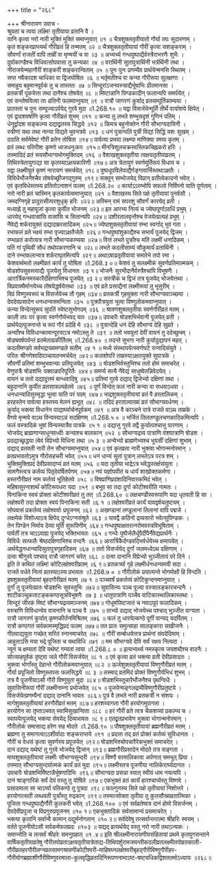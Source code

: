 +++
title = "२६८"

+++
श्रीनारायण उवाच -  
श्रूयतां च त्वया लक्ष्मि! तृतीयाया व्रतानि वै ।  
यानि कृत्वा नरो नारी भुक्तिं मुक्तिं समाप्नुयात् ॥१ ॥
चैत्रशुक्लतृतीयातो गौर्या तपः सुदारुणम् ।  
कृतं शङ्करप्राप्त्यर्थं गौरीव्रतं हि तन्मतम् ॥२ ॥
चैत्रशुक्लतृतीयायां गौरीं कृत्वा सशङ्कराम् ।  
सौवर्णां राजतीं वापि ताम्रीं वा मृण्मयीं च वा ॥३ ॥
अभ्यर्च्य गन्धपुष्पाद्यैर्वस्त्रैराभरणैः शुभैः ।  
दुर्वाकाण्डैश्च विधिवत्सोपवासा तु कन्यका ॥४ ॥
वरार्थिनी सुतापुत्रार्थिनी भर्त्रर्थिनी तथा ।  
नीराजयेन्महागौरीं शाङ्करीं शङ्करान्विताम् ॥५ ॥
पुनः पुनः प्रणम्यैव प्रार्थयेन्मनसि स्थितम् ।  
सप्त नवैकादश चाधिका वा द्विजयोषितः ॥६ ॥
भर्तृमतीश्च वा कन्या गौरीरूपा सुलक्षणाः ।  
समाहूय बहुमानपूर्वकं तु च तास्ततः ॥७ ॥
सिन्दूरांऽजनवस्त्राद्यैर्भूषाभिः प्रीतमानसा ।  
व्रतकर्त्री पूकयेत्ता तथा दानैश्च तोषयेत् ॥८ ॥
मिष्टान्नानि पिण्डकादीन् फलान्यपि समर्पयेत् ।  
एवं सन्तोषयित्वा ताः व्रतिनी फलमाप्नुयात् ॥९ ॥
रात्रौ जागरणं कुर्याद् व्रतसम्पूर्तिकाम्यया ।  
प्रातस्तां च पुनः सम्पूज्याऽर्पयेद् गुरवे मुदा ॥1.268.१० ॥
यद्वा विसर्जयेन्मूर्तिं तीर्थे वार्याशये क्षिपेत् ।  
एवं द्वादशवर्षाणि कृत्वा गौरीव्रतं शुभम् ॥११ ॥
कन्या तु लभते शम्भुसदृशं गुणिनं पतिम् ।  
धेनूर्द्वादश सङ्कल्प्य दद्याद्व्रतस्य सिद्धये ॥१२ ॥
किमत्र बहुनोक्तेन गौरी सौभाग्यदायिनी ।  
स्त्रीणां यथा तथा नान्या विद्यते भुवनत्रये ॥१३ ॥
धनं पुत्रान्पतिं पुत्रीं विद्यां सिद्धिं यशः सुखम् ।  
ददाति सर्वमेवेष्टं गौरी व्रतेन तोषिता ॥१४॥
पार्वत्या प्रभया लक्ष्म्या माणिक्या रमया कृतम् ।  
व्रतं लब्धः पतिरीशः कृष्णो ध्वजधनुःकरः ॥१५॥
मीनत्रिशूलचक्रस्वस्तिकचिह्नकरो हरिः ।  
तस्मादिदं व्रतं रूपसौभाग्यभोगमुक्तिदम् ॥१६ ॥
वैशाखशुक्लतृतीया त्वक्षयतृतीयाव्रतम् ।  
तिथिस्त्रेतायुगाद्या सा कृतस्याऽक्षयकारिणी ॥१७॥
अत्र त्रेतायुगं स्वर्णमूर्तिरूपं विधाय च ।  
यद्वा लक्ष्मीयुतं कृष्णं नारायणं समर्चयेत् ॥१८॥
पुष्पधूपविलेपाद्यैर्गङ्गावार्भिस्तथाऽक्षतैः ।  
विविधैर्भोजनैश्चैव तोषयेच्छ्रीजगद्गुरुम् ॥१९॥
सक्तून् सम्भोजयेद् विप्रान् व्रतीत्वेकादनो भवेत् ।  
एवं कृतविधेस्तस्य व्रतितोऽनाशनं फलम् ॥1.268.२० ॥
कार्याऽऽरम्भोपि सफलो निर्विघ्नो याति पूर्णताम् ।  
नरो नारी व्रतं चास्मिन् कृतकार्यत्वमाप्नुयात् ॥२१ ॥
वैशाखस्य सिते पक्षे तृतीयायां पुनर्वसौ ।  
जमदग्निगृहे प्रादुरासीत्परशुधृक् हरिः ॥२२॥
अस्मिन् रामं सपरशु सौवर्णं कारयेद् व्रती ।  
मध्याह्ने तु महापूजां कृत्वा कुर्वीत भोजनम् ॥२३॥
इत आरभ्य नित्यं च ज्येष्ठपूर्णाऽवधिं प्रभुम् ।  
धारयेद् गन्धवासांसि वासांसि च सितान्यपि ॥२४॥
उशीरतालवृन्तैश्च वेजयेत्प्रत्यहं प्रभुम् ।  
नैवेद्ये शर्करायुक्तं दद्यादाम्ररसादिकम् ॥२५॥
ज्येष्ठशुक्लतृतीयायां रम्भा स्वर्गाद् भुवं गता ।  
रभाफलं व्रते भक्ष्यं रम्भा पृज्याऽक्षतैर्जलैः ॥२६॥
गन्धपुष्पांशुकाद्यैश्च सभार्यं पूजयेद् द्विजम् ।  
रम्भाव्रतं करोत्यत्र नारी सौभाग्यकाम्यया ॥२७॥
वित्तं लभते पुत्राँश्च मतिं लक्ष्मीं धनादिकम् ।  
पतिं गां पृथिवीं सौधं तथोपकरणानि च ॥२८॥
लभते कदलीसाम्यं सौकुमार्यं व्रतार्थिनी ।  
दाने रम्भाफलान्यत्र शर्कराघृतमित्यपि ॥२९॥
अथाऽषाढतृतीयायां समारेभे तपो रमा ।  
केशवार्थमतो लक्ष्मीव्रतं कार्यं तु योषिता ॥1.268.३ ०॥
केशवं तु सलक्ष्मीकं सुवर्णप्रतिमात्मकम् ।  
षोडशोपसुवस्त्वाद्यैः पूजयेत्तु विधानतः ॥३ १॥
भोजनैः सुरभीदानैर्वस्त्रैश्चापि विभूषणैः ।  
आरार्त्रिकनमस्कारैर्दक्षिणाभिश्च पूजयेत् ॥३ २॥
सस्त्रीकं च द्विजं तत्र पूजयेद् भोजयेत्तथा ।  
विप्रवाक्यैर्मानयेच्च तोषयेद्धर्षयेत्तथा ॥३३ ॥
एवं व्रते प्रसाद्यैनां लक्ष्मीरूपां तु भूसुरीम् ।  
विप्रं विष्णुस्वरूपं च विसर्जयेच्च तौ गृहम् ॥३४॥
व्रतकर्त्री गृहयुक्ता नारी सौभाग्यवाञ्च्छया ।  
देवदेवप्रसादेन धनधान्यसमन्विता ॥३५ ॥
पुत्रपौत्रयुता भूत्वा विष्णुलोकमवाप्नुयात् ।  
कन्या विन्देत्सुरूपं सुपतिं स्वेष्टसुभोगदम् ॥३६ ॥
श्रावणशुक्लतृतीया स्वर्णगौरीव्रतं मतम् ।  
काली तपः परं कृत्वा स्वर्णगौर्यभवद् यतः ॥३७॥
उपचारैः षोडशभिर्भवानी पूजयेत् व्रती ।  
प्रार्थयेद्त्पूजनान्ते च रूपं गौरं प्रदेहि मे ॥३८ ॥
पुत्रान्देहि धनं देहि सौभाग्यं देहि सुव्रते ।  
अन्याँश्च विविधान्कामान्पूरयाऽत्र नमोऽस्तु ते ॥३९ ॥
ततो भवयुतां देवीं वायनं तु ददेच्छुभम् ।  
षोडषवर्षपर्यन्तं व्रतमेतत्प्रकीर्तितम् ॥1.268.४० ॥
तदन्ते सुभगा नारी कुर्यादुद्यापनं महत् ।  
कदलीमण्डपे सर्वभद्राख्यमण्डले सतीम् ॥४ १ ॥
मध्ये संस्थापयेत्स्वर्णघटे रत्नादिसंयुते ।  
परितः श्रीगणेशादिपञ्चायतनमर्चयेत् ॥४२॥
कलशोपरि ताम्रस्याऽक्षतयुक्ते सुपात्रके ।  
सौवर्णी प्रतिमां शम्भुभवान्याः प्रतिपूजयेत् ॥४३ ॥
षोडशभिर्वस्तुभिश्च ततो होमं समाचरेत् ।  
वेणुपात्रैः षोडशभिः पक्वान्नपरिपूरितैः ॥४४॥
समर्प्य सत्यै नैवेद्यं साधुष्वेतन्निवेदयेत् ।  
वायनं च ततो दद्यादुत्तमं बान्धवादिषु ॥४५॥
प्रतिमां गुरवे दद्याद् द्विजेभ्यो दक्षिणां तथा ।  
बहुदानानि कुर्वीत व्रतसाफल्यहेतवे ॥४६ ॥
पूर्णं विन्देत् फलं नारी कन्या वा सधवाऽधवा ।  
धनधान्यादिसुस्मृद्धा भूत्वा याति परं पदम् ॥४७॥
भाद्रशुक्लतृतीयायां व्रतं वै हरतालिकम् ।  
हरहस्तेन पार्वत्या हस्तस्य मेलनं ह्यभूत् ॥४८ ॥
तदिदं हरताल्याख्यं व्रतं सौभाग्यवर्धनम् ।  
कुर्याद् भक्त्या विधानेन पाद्यार्घ्यार्चनपूर्वकम् ॥४९ ॥
अत्र वै काञ्चने पात्रे राजते वाऽथ ताम्रके ।  
वैणवे मृन्मये वाऽथ विन्यस्याऽन्नं सदक्षिणम् ॥1.268.५ ० ॥
भर्जितं तिलतण्डुलचणकादिकमित्यपि ।  
फलं वस्त्रादिकं भूषां विन्यस्यात्रैव पात्रके ॥५ १ ॥
दद्यात्तु गुरवे तद्वै कुर्यात्पश्चात्तु पारणाम् ।  
भोजयेद् ब्राह्मणान्साधून्साध्वीः कन्याश्च बालकान् ॥५२ ॥
सौभाग्यद्रव्य पात्राणि वंशपात्राणि षोडश ।  
प्रदद्याच्छ्रद्धया त्वेवं विप्रेभ्यो विधिना तथा ॥५ ३ ॥
अन्येभ्यो ब्राह्मणेभ्यश्च भूयसीं दक्षिणां शुभाम् ।  
दद्याद् व्रतवती नारी तेन सौभाग्यमाप्नुयात् ॥५४॥
एवं कृतव्रता नारी भुक्त्वा भोगान्मनोरमान् ।  
व्रतप्रभावतोऽमुत्र गौरोसहचरी भवेत् ॥५५॥
धनं धान्यं सुतां पुत्रान् लभतेऽत्र परत्र शम् ।  
भुक्तिमुक्तिप्रदं देवीप्रसादाप्यं व्रतं मतम् ॥५६ ॥
यदा तृतीया भाद्रेऽत्र भवेद्धस्तर्क्षसंयुता ।  
सामगैस्त्वत्र कर्तव्यं पितृदेवर्षितर्पणम् ॥५७॥
नवं यज्ञोपवीतं च धार्यं शाखोक्तकर्मणा ।  
हस्तगौरीव्रतं नाम कर्तव्यं भूतिहेतवे ॥५८ ॥
विषप्राणिप्रदंशादिनिवारकमिदं भवेत् ।  
महिषासुरनाशार्थं कोटिरूपधरा यदा ॥५९ ॥
बभूव सा तदा दुर्गा कोटीश्वरीति नामतः ।  
पिनाकिना स्वयं प्रोक्ता कोटीश्वरीव्रतं तु तत् ॥1.268.६० ॥
लक्षचण्डीस्वरूपाणि यदा धृतवती हि सा ।  
लक्षेश्वरी तदा प्रोक्ता स्वयं पिनाकिना सती ॥६ १ ॥
लक्षेश्वरीव्रतं कार्यं यावद्वर्षचतुष्टयम् ।  
सोपवासं प्रकर्तव्यं लक्षेश्वर्याः प्रपूजनम् ॥६२ ॥
अखण्डानां तण्डुलानां तिलानां वापि पद्मजे ।  
लक्षमेकं विशोध्याऽत्र क्षिपेद् दुग्धेऽग्नसंश्रुते ॥६३ ॥
यावद्वै कठिनो द्रव्यसारो भवेत्सुपिण्डकः ।  
तेन पिण्डेन निर्माय देव्या मूर्तिं सुरूपिणीम् ॥६४॥
गन्धपुष्पाक्षतरत्नरोमवस्त्रविभूषिताम् ।  
पार्वतीं तत्र चाऽऽवाह्य पूजयेद् भक्तिभावतः ॥६५ ॥
गन्धैः पुष्पैर्जलैर्धूपैर्दीपैर्नैवेद्यप्रार्थनैः ।  
विविधैः सत्फलैः श्रेष्ठदक्षिणाभिश्च वन्दनैः ॥६६॥
आरार्त्रिकैर्दण्डवद्भिर्वर्धयेच्च क्षमापयेत् ।  
अर्थयेद्धनधान्यादिसुतापुत्रगृहादिकम् ॥६७ ॥
ततो विसर्जयेद् दुर्गां जलमध्येऽथ दक्षिणाम् ।  
दत्वा श्रीगुरवे पश्चाद् रात्रौ जागरणं चरेत् ॥६८ ॥
दत्वा दानानि विप्रेभ्यो भुञ्जीतायं परे दिने ।  
इति ते कथितं लक्ष्मि! कोटिलक्षेश्वरीव्रतम् ॥६ ९॥
व्रतकर्त्र्या गृहे लक्ष्मीर्धनधान्यमयी सदा ।  
राजते वर्धते नित्यं व्रतस्याऽस्य प्रभावतः ॥1.268.७ ० ॥
गौरीलोकं प्रयात्यन्ते भोगमोक्षौ हि विन्दति ।  
इषशुक्लतृतीयायां बृहदगौरीव्रतं मतम् ॥७ १ ॥
पञ्चवर्षं प्रकर्तव्यं कोटिकुन्दनमाप्नुयात् ।  
दुर्गां तु पूजयेत्प्रातः षोडशभिः सुवस्तुभिः ॥७२॥
सुवासिन्यः पञ्च पूज्या वस्त्रालङ्कारचन्दनैः ।  
शाटीकञ्चुकताटङ्ककण्ठसूत्रविभूषणैः ॥७ ३ ॥
धातुपात्राणि पञ्चैव वाटिकास्थालिकास्तथा ।  
सिन्दूरं जीरकं मिष्टं सौभाग्यद्रव्यमञ्जनम् ॥७४॥
गोधूमपिष्टजातं च नवाऽपूपं फलादिकम् ।  
वस्त्राणि विविधान्येव वायनानि च पञ्च वै ॥७५ ॥
ताभ्यो दद्याद् भोजयेच्च पश्चाद् भुञ्जीत वाग्यता ।  
रात्रौ जागरणं कुर्यात् कृष्णकीर्तनमिश्रितम् ॥७६ ॥
फलं तु धारयेत्कण्ठे पूगीं वान्यद् यदर्पितम् ।  
रात्रौ कण्ठगतं सर्वकामस्मृद्धिप्रदं फलम् ॥७७॥
तत प्रातः समुत्साहा सालङ्कारा सखीजनैः ।  
गीतवाद्ययुता गच्छेत् सरितं स्नानमाचरेत् ॥७८ ॥
गौरीं सम्बोधयेत्तत्र प्रार्थनां संवदेदिमाम् ।  
आहूताऽसि मया भद्रे पूजिता च यथाविधि ॥७९ ॥
मम सौभाग्यदे देवि सर्वं रक्षय नित्यदा ।  
न्यूनं च क्षम्यतां देवि यथेष्टं गम्यतां त्वया ॥1.268.८ ० ॥
इत्यभ्यर्थ्य नमस्कृत्य जयशब्दैश्च वादनैः ।  
सोत्साहपूर्वकं दृष्ट्वा जले गौरीं विसर्जयेत् ॥८ १ ॥
एवं कृत्वा व्रतं भक्त्या व्रती देवीप्रसादतः ।  
भुक्त्वा भोगाँस्तु देहान्ते गौरीलोकमवाप्नुयात् ॥८२ ॥
ऊर्जशुक्लतृतीयायां विष्णुगौरीव्रतं मतम् ।  
गौर्या प्रपूजितो विष्णुस्तपसः फलसिद्धये ॥८ ३ ॥
तस्माद् व्रतमिदं प्रोक्तं विष्णुगौर्यभिधं शुभम् ।  
तत्र वै पूजनीयाऽसौ गौरी विष्णुयुता मुदा ॥८४॥
षोडशभिस्तूचारैर्भोजनैश्च पृथग्विधैः ।  
सुवासिनीरूपां गौरीं लक्ष्मीनाम्ना प्रभोजयेत् ॥८५ ॥
पूजयेन्मङ्गलद्रव्यैविष्णुगौरीप्रतुष्टये ।  
विसर्जयेत्प्रणम्यैनां दद्याद् दानानि भावतः ॥८६॥
पुत्रं वै लभते नारी व्रतकर्त्री न संशयः ।  
मार्गशुक्लतृतीयायां हरगौरीव्रतं मतम् ॥८७॥
हरशय्यागता गौरी हरयोगमुपागता ।  
हरयोगेन सा तृप्ताऽभवत् स्वामिसुखान्विता ॥८८ ॥
हरं गौरीं व्रते त्वत्र चैकशय्यां प्रकल्प्य च ।  
स्वापयेत्पूजयेद् भक्त्या सेवयेद् दिव्यभावतः ॥८ ९॥
एतद्व्रतप्रभावेण भुक्त्वा भोगान्मनोरमान् ।  
गौरीलोकं समासाद्य हरेण सह मोदते ॥1.268.९० ॥
पौषशुक्लतृतीयायां ब्रह्मगौरीव्रतं मतम् ।  
ब्रह्मणा तु समागत्याऽऽशीर्वादाः शङ्कराप्तये ॥९१ ॥
प्रदत्ता तद् व्रतं प्रोक्तं कर्तव्यं सुविधानतः ।  
गौरीं च वेधसं कृत्वा सुवर्णस्य प्रपूजयेत् ॥९२॥
षोडशभिश्चोपचारैरेकभुक्तं समाचरेत् ।  
दानं दद्याद् यथेष्टं तु गुरवे भोजयेद् द्विजान् ॥९३॥
ब्रह्मगौरीप्रसादेन मोदते तत्र सङ्गता ।  
माघशुक्लतृतीयायां लक्ष्मीः सौभाग्यसुन्दरी ॥९४॥
विष्णौ वरमालिकाया अर्पणात् समभूत् प्रिया ।  
तस्मात् सौभाग्यसुन्दर्यात्मकं कार्यं व्रतं मुदा ॥९५॥
लक्ष्मीस्तत्र पूजनीया नालिकेरार्घ्यदानतः ।  
उपचारैः षोडशभिर्मिष्टान्नैर्भूषणादिभिः ॥९६॥
सौभाग्यदा प्रसन्ना स्यात् स्वीयं धाम नयत्यपि ।  
दानं श्राङ्गारिकं सर्वं देयं वस्तु तु योषिते ॥९७॥
एकभुक्तं व्रतं कार्यं हारश्चार्प्यस्तु विष्णवे ।  
प्रसादमाला सा चाऽर्प्या पतिकण्ठे तु पुत्रदा ॥९८॥
फाल्गुनस्य सिते पक्षे तृतीयायां निशोत्तरे ।  
हरयोगात्सती लब्धवती पुत्राँस्तु रुद्रकान् ॥९९॥
तस्मात्सोक्ता तृतीया तु कुलसौख्यव्रतात्मिका ।  
पूजिता गन्धपुष्पाद्यैर्गौरी कुलकरी भवेत् ॥1.268.१०० ॥
एवं सर्वव्रतेष्वत्र दानं होमो विसर्जनम् ।  
देवदेवीप्रपूजा च विप्रगुरुप्रपूजनम् ॥१० १॥
एकभुक्तादिकं सर्वसामान्यं प्रसमाचरेत् ।  
भक्त्या कृतानि सर्वान्वै कामान् दद्युर्मनोगतान् ॥१० २॥
सर्वदेवेषु तत्सर्वान्तरात्मा श्रीहरिः स्वयम् ।  
वर्तते पूजनीयोऽसौ सर्वकर्मफलप्रदः ॥१०३ ॥
यद्यद् व्रत्यर्थयेद् वस्तु नरो नारी तथाऽन्यकः ।  
समाप्नोति च तत्सर्वं श्रीहरेः समनुग्रहात् ॥१ .४॥
इति श्रीलक्ष्मीनारायणीयसंहितायां प्रथमे कृतयुगसन्ताने वार्षिकतृतीयाव्रतेषु गौरीतपोव्रताऽक्षयतृतीयात्रेताद्य-तिथिपर्शुरामजयन्तीकदलीव्रतलक्ष्मीतपोव्रतकाली-गौरीव्रतहरगौरीलग्नव्रतसामगश्रावणीकोटीश्वरी-माहिषघ्नलक्षेश्वरीबृहद्गौरीविष्णुगौरीहर-  
गौरीयोगब्रह्माशीर्गौरीविष्णुवरमाला-कुलवृद्धिव्रतादिनिरूपणनामाऽष्ट-षष्ट्यधिकद्विशततमोऽध्यायः ॥२६८॥
    
